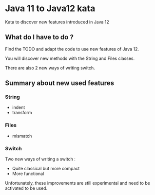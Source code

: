 # Java 11 to Java12 kata
Kata to discover new features introduced in Java 12

## What do I have to do ?
Find the TODO and adapt the code to use new features of Java 12.

You will discover new methods with the String and Files classes.

There are also 2 new ways of writing switch.

## Summary about new used features
### String
* indent
* transform

### Files
* mismatch

### Switch
Two new ways of writing a switch :
 * Quite classical but more compact
 * More functional
  
Unfortunately, these improvements are still experimental and need to be activated to be used.